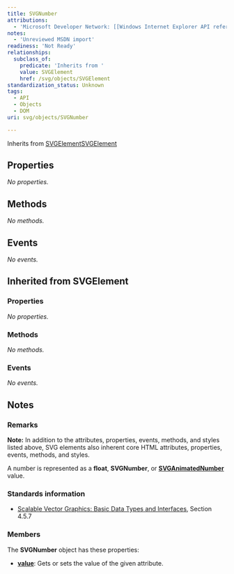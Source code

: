 ```yaml
---
title: SVGNumber
attributions:
  - 'Microsoft Developer Network: [[Windows Internet Explorer API reference](http://msdn.microsoft.com/en-us/library/ie/hh828809%28v=vs.85%29.aspx) Article]'
notes:
  - 'Unreviewed MSDN import'
readiness: 'Not Ready'
relationships:
  subclass_of:
    predicate: 'Inherits from '
    value: SVGElement
    href: /svg/objects/SVGElement
standardization_status: Unknown
tags:
  - API
  - Objects
  - DOM
uri: svg/objects/SVGNumber

---
```

Inherits from [SVGElement](/svg/objects/SVGElement)[SVGElement](/svg/objects/SVGElement)

## Properties

*No properties.*

## Methods

*No methods.*

## Events

*No events.*

## Inherited from SVGElement

### Properties

*No properties.*

### Methods

*No methods.*

### Events

*No events.*

## Notes

### Remarks

**Note:** In addition to the attributes, properties, events, methods, and styles listed above, SVG elements also inherent core HTML attributes, properties, events, methods, and styles.

A number is represented as a **float**, **SVGNumber**, or [**SVGAnimatedNumber**](/svg/objects/SVGAnimatedNumber) value.

### Standards information

-   [Scalable Vector Graphics: Basic Data Types and Interfaces](http://go.microsoft.com/fwlink/p/?linkid=204732), Section 4.5.7

### Members

The **SVGNumber** object has these properties:

-   [**value**](/svg/properties/value): Gets or sets the value of the given attribute.

